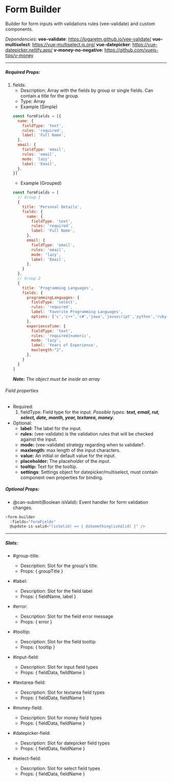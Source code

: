﻿# Form Builder
Builder for form inputs with validations rules (vee-validate) and custom components.

_Dependencies:_
**vee-validate**: https://logaretm.github.io/vee-validate/
**vue-multiselect**: https://vue-multiselect.js.org/
**vue-datepicker**: https://vue-datepicker.netlify.app/
**v-money-no-negative**: https://github.com/vuejs-tips/v-money

---
##### Required Props:
1. fields:
    - Description: Array with the fields by group or single fields. Can contain a title for the group.
    - Type: Array
    - Example (Simple)
    ```javascript
    const formFields = [{
      name: {
        fieldType: 'text',
        rules: 'required',
        label: 'Full Name',
      },
      email: {
        fieldType: 'email',
        rules: 'email',
        mode: 'lazy',
        label: 'Email',
      },
    }]
    ```
    - Example (Grouped)
    ```javascript
    const formFields = [
      // Group 1
      {
        title: 'Personal Details',
        fields: {
          name: {
            fieldType: 'text',
            rules: 'required',
            label: 'Full Name',
          },
          email: {
            fieldType: 'email',
            rules: 'email',
            mode: 'lazy',
            label: 'Email',
          },
        }
      },
      // Group 2
      {
        title: 'Programming Languages',
        fields: {
          programmingLanguages: {
            fieldType: 'select',
            rules: 'required',
            label: 'Favorite Programming Languages',
            options: ['c','c++','c#','java','javascript','python','ruby']
          },
          experienceTime: {
            fieldType: 'text',
            rules: 'required|numeric',
            mode: 'lazy',
            label: 'Years of Experience',
            maxlength:"2",
          },
        }
      }
    ]
    ```
    _**Note:** The object must be inside an array_

###### Field properties
- Required:
  1. fieldType: Field type for the input. _Possible types: **text, email, rut, select, date, month, year, textarea, money.**_
- Optional:
  - **label:** The label for the input.
  - **rules:** (vee-validate) is the validation rules that will be checked against the input.
  - **mode:** (vee-validate) strategy regarding when to validate?.
  - **maxlength:** max length of the input characters.
  - **value:** An initial or default value for the input.
  - **placeholder:** The placeholder of the input.
  - **tooltip:** Text for the tooltip.
  - **settings**: Settings object for datepicker/multiselect, must contain component own properties for binding.

##### Optional Props:
- @can-submit(Boolean isValid): Event handler for form validation changes.

```javascript
<form-builder
  :fields="formFields"
  @update-is-valid="(isValid) => { doSomething(isValid) }" />
```
---
##### Slots:
- #group-title:
  - Description: Slot for the group's title.
  - Props: { groupTitle }

- #label:
  - Description: Slot for the field label
  - Props: { fieldName, label }

- #error:
  - Description: Slot for the field error message
  - Props: { error }

- #tooltip:
  - Description: Slot for the field tooltip
  - Props: { tooltip }

- #input-field:
  - Description: Slot for input field types
  - Props: { fieldData, fieldName }

- #textarea-field:
  - Description: Slot for textarea field types
  - Props: { fieldData, fieldName }

- #money-field:
  - Description: Slot for money field types
  - Props: { fieldData, fieldName }

- #datepicker-field:
  - Description: Slot for datepicker field types
  - Props: { fieldData, fieldName }

- #select-field:
  - Description: Slot for select field types
  - Props: { fieldData, fieldName }